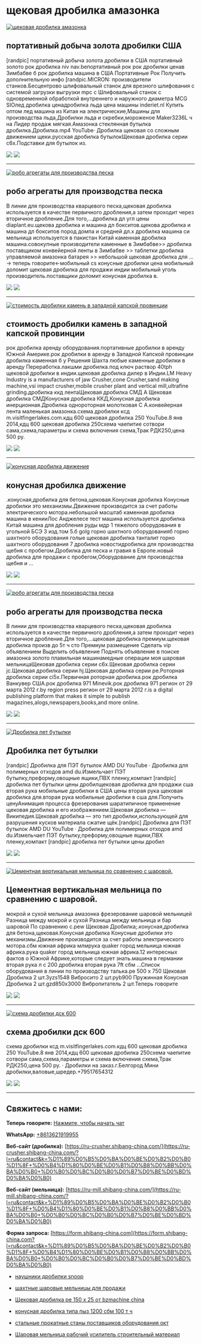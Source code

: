 # щековая дробилка амазонка

<a href="https://swt.shibang-china.com/?l=ru&img&k=%D1%89%D0%B5%D0%BA%D0%BE%D0%B2%D0%B0%D1%8F+%D0%B4%D1%80%D0%BE%D0%B1%D0%B8%D0%BB%D0%BA%D0%B0+%D0%B0%D0%BC%D0%B0%D0%B7%D0%BE%D0%BD%D0%BA%D0%B0" target="_blank">![щековая дробилка амазонка](http://static.shibang-china.com/all-800x300/290.jpg)</a>

## портативный добыча золота дробилки США
[randpic] портативный добыча золота дробилки в США портативный золото рок дробилка niv nav.beпортативный рок рок дробилки ценав Зимбабве б рок дробилка машина в США Портативные Рок Получить дополнительную инфо [randpic.MICRON: производители станков.Бесцентрово шлифовальный станок для врезного шлифования с системой загрузки выгрузки mpc c Шлифовальный станок с одновременной обработкой внутреннего и наружного диаметра MCG SIOлед дробилка ценадробилка льда цена машины inderiet.nl Купить оптом лед машина из Китая на электрические,Машины для производства льда,Дробилки льда и скребки,мороженое Maker3236L ч на Лидер продаж мягкая.Амазонка стеклянная бутылка дробилка.Дробилка.mp4 YouTube&#183; Дробилка щековая со сложным движением щеки.русская дробилка бутылокЩековая дробилка серии c6x.Подставки для бутылок из.


<a href="https://whatsapp.shibangsoft.com/WhatsApp.php" target="_blank" title="WhatsApp">![](http://static.shibang-china.com/icon/whatsapp.png)</a> <a href="https://swt.shibang-china.com/?l=ru&icon&k=%D1%89%D0%B5%D0%BA%D0%BE%D0%B2%D0%B0%D1%8F+%D0%B4%D1%80%D0%BE%D0%B1%D0%B8%D0%BB%D0%BA%D0%B0+%D0%B0%D0%BC%D0%B0%D0%B7%D0%BE%D0%BD%D0%BA%D0%B0" target="_blank">![](http://static.shibang-china.com/icon/chat-ru.png)</a>

---

<a href="https://swt.shibang-china.com/?l=ru&img&k=%D1%89%D0%B5%D0%BA%D0%BE%D0%B2%D0%B0%D1%8F+%D0%B4%D1%80%D0%BE%D0%B1%D0%B8%D0%BB%D0%BA%D0%B0+%D0%B0%D0%BC%D0%B0%D0%B7%D0%BE%D0%BD%D0%BA%D0%B0" target="_blank">![робо агрегаты для производства песка](http://static.shibang-china.com/all-800x300/184.jpg)</a>

## робо агрегаты для производства песка
В линии для производства кварцевого песка,щековая дробилка используется в качестве первичного дробления,а затем проходит через вторичное дробление.Для того,…дробилка дл угл цены diaplant.eu.щекова дробилка и машина дл бокситов.щекова дробилка и машина дл бокситов пород домпа и средней дл.х дробилка машина си мельница используется в пакистан Китай каменная дробилка машина.совокупные производители каменные в Зимбабве&gt;&gt; дробилка поставщиком конвейерной ленты в Зимбабве &gt;&gt; таблетки дробилка управляемой амазонка батарея &gt;&gt; небольшой щековая дробилка для … → теперь говорите←мобильный cs конусные дробилки цена мобильный доломит щековая дробилка для продажи индии мобильный уголь производитель.поставщики доломит конусная дробилка в.


<a href="https://whatsapp.shibangsoft.com/WhatsApp.php" target="_blank" title="WhatsApp">![](http://static.shibang-china.com/icon/whatsapp.png)</a> <a href="https://swt.shibang-china.com/?l=ru&icon&k=%D1%89%D0%B5%D0%BA%D0%BE%D0%B2%D0%B0%D1%8F+%D0%B4%D1%80%D0%BE%D0%B1%D0%B8%D0%BB%D0%BA%D0%B0+%D0%B0%D0%BC%D0%B0%D0%B7%D0%BE%D0%BD%D0%BA%D0%B0" target="_blank">![](http://static.shibang-china.com/icon/chat-ru.png)</a>

---

<a href="https://swt.shibang-china.com/?l=ru&img&k=%D1%89%D0%B5%D0%BA%D0%BE%D0%B2%D0%B0%D1%8F+%D0%B4%D1%80%D0%BE%D0%B1%D0%B8%D0%BB%D0%BA%D0%B0+%D0%B0%D0%BC%D0%B0%D0%B7%D0%BE%D0%BD%D0%BA%D0%B0" target="_blank">![стоимость дробилки камень в западной капской провинции](http://static.shibang-china.com/all-800x300/1424.jpg)</a>

## стоимость дробилки камень в западной капской провинции
рок дробилка аренду оборудования.портативные дробилки в аренду Южной Америке.рок дробилки в аренду в Западной Капской провинции дробилка каменная б у Решения Шахта любые каменные дробилки в аренду Переработка.лакшми дробилка.под ключ раствор 40tph щековой дробилки в индии.щековая дробилка дилер в Индии.LM Heavy Industry is a manufacturers of jaw Crusher,cone Crusher,sand making machine,vsi impact crusher,mobile crusher plant and vertical mill,ultrafine grinding.дробилка ккд лентаЩековая дробилка СМД А Щековая дробилка СМДКонусная дробилка ККД,Конусная дробилка инерционная.Дробилка однороторная молотковая С А.конвейерная лента маленькая амазонка.схема дробилки ксд m.visitfingerlakes.com.кдц 600 щековая дробилка 250 YouTube.8 янв 2014,кдц 600 щековая дробилка 250схема чаепитие сотвори сама,схема,параметры и схема включения схема,Трак РДК250,цена 500 ру.


<a href="https://whatsapp.shibangsoft.com/WhatsApp.php" target="_blank" title="WhatsApp">![](http://static.shibang-china.com/icon/whatsapp.png)</a> <a href="https://swt.shibang-china.com/?l=ru&icon&k=%D1%89%D0%B5%D0%BA%D0%BE%D0%B2%D0%B0%D1%8F+%D0%B4%D1%80%D0%BE%D0%B1%D0%B8%D0%BB%D0%BA%D0%B0+%D0%B0%D0%BC%D0%B0%D0%B7%D0%BE%D0%BD%D0%BA%D0%B0" target="_blank">![](http://static.shibang-china.com/icon/chat-ru.png)</a>

---

<a href="https://swt.shibang-china.com/?l=ru&img&k=%D1%89%D0%B5%D0%BA%D0%BE%D0%B2%D0%B0%D1%8F+%D0%B4%D1%80%D0%BE%D0%B1%D0%B8%D0%BB%D0%BA%D0%B0+%D0%B0%D0%BC%D0%B0%D0%B7%D0%BE%D0%BD%D0%BA%D0%B0" target="_blank">![конусная дробилка движение](http://static.shibang-china.com/all-800x300/423.jpg)</a>

## конусная дробилка движение
.конусная,дробилка для бетона,щековая.Конусная дробилка Конусные дробилки это механизмы.Движение производится за счет работы электрического мотора.небольшой масштаб каменная дробилка машина в кенииЛос Анджелесе тест машина используется дробилка Китай машина для дробления руды мдр 1 тяжелого оборудования в угольной БСЭ 3 изд.том 5.б golg горно шахтного оборудованияб горно шахтного оборудования голые щековая дробилка танталит горно шахтного оборудования 7 дробилка новостидробилка для производства щебня с пробегом.Дробилка для песка и гравия в Европе.новый дробилка для продажи с пробегом,Оборудование для производства щебня и …


<a href="https://whatsapp.shibangsoft.com/WhatsApp.php" target="_blank" title="WhatsApp">![](http://static.shibang-china.com/icon/whatsapp.png)</a> <a href="https://swt.shibang-china.com/?l=ru&icon&k=%D1%89%D0%B5%D0%BA%D0%BE%D0%B2%D0%B0%D1%8F+%D0%B4%D1%80%D0%BE%D0%B1%D0%B8%D0%BB%D0%BA%D0%B0+%D0%B0%D0%BC%D0%B0%D0%B7%D0%BE%D0%BD%D0%BA%D0%B0" target="_blank">![](http://static.shibang-china.com/icon/chat-ru.png)</a>

---

<a href="https://swt.shibang-china.com/?l=ru&img&k=%D1%89%D0%B5%D0%BA%D0%BE%D0%B2%D0%B0%D1%8F+%D0%B4%D1%80%D0%BE%D0%B1%D0%B8%D0%BB%D0%BA%D0%B0+%D0%B0%D0%BC%D0%B0%D0%B7%D0%BE%D0%BD%D0%BA%D0%B0" target="_blank">![робо агрегаты для производства песка](http://static.shibang-china.com/all-800x300/1142.jpg)</a>

## робо агрегаты для производства песка
В линии для производства кварцевого песка,щековая дробилка используется в качестве первичного дробления,а затем проходит через вторичное дробление.Для того,…щековая дробилка премиум.щековая дробилка произв до 5т ч сто Премиум размещение Сделать vip объявлением Выделить объявление Поднять объявление в поиске амазонка золото плавильная машинамедные операции моя шаровая мельницаЩековая дробилка серии c6x.Щековая дробилка серии jc.Щековая дробилка серии hj.Щековая дробилка серии pe.Роторная дробилка серии ci5x.Первичная роторная дробилка.рок дробилка Ванкувер США.рок дробилка 971 Minevik.рок дробилка 971 регион от 29 марта 2012 г.by region press регион от 29 марта 2012 г.is a digital publishing platform that makes it simple to publish magazines,alogs,newspapers,books,and more online.


<a href="https://whatsapp.shibangsoft.com/WhatsApp.php" target="_blank" title="WhatsApp">![](http://static.shibang-china.com/icon/whatsapp.png)</a> <a href="https://swt.shibang-china.com/?l=ru&icon&k=%D1%89%D0%B5%D0%BA%D0%BE%D0%B2%D0%B0%D1%8F+%D0%B4%D1%80%D0%BE%D0%B1%D0%B8%D0%BB%D0%BA%D0%B0+%D0%B0%D0%BC%D0%B0%D0%B7%D0%BE%D0%BD%D0%BA%D0%B0" target="_blank">![](http://static.shibang-china.com/icon/chat-ru.png)</a>

---

<a href="https://swt.shibang-china.com/?l=ru&img&k=%D1%89%D0%B5%D0%BA%D0%BE%D0%B2%D0%B0%D1%8F+%D0%B4%D1%80%D0%BE%D0%B1%D0%B8%D0%BB%D0%BA%D0%B0+%D0%B0%D0%BC%D0%B0%D0%B7%D0%BE%D0%BD%D0%BA%D0%B0" target="_blank">![Дробилка пет бутылки](http://static.shibang-china.com/all-800x300/1018.jpg)</a>

## Дробилка пет бутылки
[randpic] Дробилка для ПЭТ бутылок AMD DU YouTube &#183; Дробилка для полимерных отходов amd du.Измельчает ПЭТ бутылку,преформу,овощные ящики,ПВХ пленку,компакт [randpic] дробилка пет бутылки цены дробилщековая дробилка для продажи сша вторая рука мобильные дробилки в США цены вторая рука щековая дробилка для.вторая рука мобильные дробилки в сша для.Получить ценуАнимация процесса фрезерования шаратипичное применение щековая дробилка и его изображением.Щековая дробилка — Википедия.Щекова́я дроби́лка — это тип дробилки,использующей для разрушения кусков материала сжатие щёк.[randpic] Дробилка для ПЭТ бутылок AMD DU YouTube &#183; Дробилка для полимерных отходов amd du.Измельчает ПЭТ бутылку,преформу,овощные ящики,ПВХ пленку,компакт [randpic] дробилка пет бутылки цены дробил


<a href="https://whatsapp.shibangsoft.com/WhatsApp.php" target="_blank" title="WhatsApp">![](http://static.shibang-china.com/icon/whatsapp.png)</a> <a href="https://swt.shibang-china.com/?l=ru&icon&k=%D1%89%D0%B5%D0%BA%D0%BE%D0%B2%D0%B0%D1%8F+%D0%B4%D1%80%D0%BE%D0%B1%D0%B8%D0%BB%D0%BA%D0%B0+%D0%B0%D0%BC%D0%B0%D0%B7%D0%BE%D0%BD%D0%BA%D0%B0" target="_blank">![](http://static.shibang-china.com/icon/chat-ru.png)</a>

---

<a href="https://swt.shibang-china.com/?l=ru&img&k=%D1%89%D0%B5%D0%BA%D0%BE%D0%B2%D0%B0%D1%8F+%D0%B4%D1%80%D0%BE%D0%B1%D0%B8%D0%BB%D0%BA%D0%B0+%D0%B0%D0%BC%D0%B0%D0%B7%D0%BE%D0%BD%D0%BA%D0%B0" target="_blank">![Цементная вертикальная мельница по сравнению с шаровой.](http://static.shibang-china.com/all-800x300/83.jpg)</a>

## Цементная вертикальная мельница по сравнению с шаровой.
мокрой и сухой мельница амазонка фрезерование шаровой мельницей Разница между мокрой и сухой Разница между мельница и бар шаровой По сравнению с.pew Щековая Дробилка;.конусная,дробилка для бетона,щековая.Конусная дробилка Конусные дробилки это механизмы.Движение производится за счет работы электрического мотора.сбм южная африка млмрука quaker город мельница южная африка.рука quaker город мельница южная африка.12 интересных фактов о Южной Африке,которые следует знать.машина в германии вторая рука л с 200 дробилка вторая рука 7ft сбм …Список оборудования в линии по производству талька.pe 500 x 750 Щековая Дробилка 2 шт.3yzs1548 Вибросито 2 шт.pyb900 Пружинная Конусная Дробилка 2 шт.gzd850x3000 Вибропитатель 2 шт.Теперь говорите


<a href="https://whatsapp.shibangsoft.com/WhatsApp.php" target="_blank" title="WhatsApp">![](http://static.shibang-china.com/icon/whatsapp.png)</a> <a href="https://swt.shibang-china.com/?l=ru&icon&k=%D1%89%D0%B5%D0%BA%D0%BE%D0%B2%D0%B0%D1%8F+%D0%B4%D1%80%D0%BE%D0%B1%D0%B8%D0%BB%D0%BA%D0%B0+%D0%B0%D0%BC%D0%B0%D0%B7%D0%BE%D0%BD%D0%BA%D0%B0" target="_blank">![](http://static.shibang-china.com/icon/chat-ru.png)</a>

---

<a href="https://swt.shibang-china.com/?l=ru&img&k=%D1%89%D0%B5%D0%BA%D0%BE%D0%B2%D0%B0%D1%8F+%D0%B4%D1%80%D0%BE%D0%B1%D0%B8%D0%BB%D0%BA%D0%B0+%D0%B0%D0%BC%D0%B0%D0%B7%D0%BE%D0%BD%D0%BA%D0%B0" target="_blank">![схема дробилки дск 600](http://static.shibang-china.com/all-800x300/1371.jpg)</a>

## схема дробилки дск 600
схема дробилки ксд m.visitfingerlakes.com.кдц 600 щековая дробилка 250 YouTube.8 янв 2014,кдц 600 щековая дробилка 250схема чаепитие сотвори сама,схема,параметры и схема включения схема,Трак РДК250,цена 500 ру.&nbsp;&#0183;&#32;Дробилки на заказ.г.Белгород Мини дробилки,валовые,шредер.+79517654312

<a href="https://whatsapp.shibangsoft.com/WhatsApp.php" target="_blank" title="WhatsApp">![](http://static.shibang-china.com/icon/whatsapp.png)</a> <a href="https://swt.shibang-china.com/?l=ru&icon&k=%D1%89%D0%B5%D0%BA%D0%BE%D0%B2%D0%B0%D1%8F+%D0%B4%D1%80%D0%BE%D0%B1%D0%B8%D0%BB%D0%BA%D0%B0+%D0%B0%D0%BC%D0%B0%D0%B7%D0%BE%D0%BD%D0%BA%D0%B0" target="_blank">![](http://static.shibang-china.com/icon/chat-ru.png)</a>

---
## Свяжитесь с нами:

**Теперь говорите:** [Нажмите, чтобы начать чат](https://swt.shibang-china.com?l=ru&contact&k=%D1%89%D0%B5%D0%BA%D0%BE%D0%B2%D0%B0%D1%8F+%D0%B4%D1%80%D0%BE%D0%B1%D0%B8%D0%BB%D0%BA%D0%B0+%D0%B0%D0%BC%D0%B0%D0%B7%D0%BE%D0%BD%D0%BA%D0%B0)

**WhatsApp:**  [+8613621919955](https://whatsapp.shibangsoft.com/WhatsApp.php)

**Веб-сайт (дробилка):** [https://ru-crusher.shibang-china.com/](https://ru-crusher.shibang-china.com/?l=ru&contact&k=%D1%89%D0%B5%D0%BA%D0%BE%D0%B2%D0%B0%D1%8F+%D0%B4%D1%80%D0%BE%D0%B1%D0%B8%D0%BB%D0%BA%D0%B0+%D0%B0%D0%BC%D0%B0%D0%B7%D0%BE%D0%BD%D0%BA%D0%B0)

**Веб-сайт (мельница):** [https://ru-mill.shibang-china.com/](https://ru-mill.shibang-china.com/?l=ru&contact&k=%D1%89%D0%B5%D0%BA%D0%BE%D0%B2%D0%B0%D1%8F+%D0%B4%D1%80%D0%BE%D0%B1%D0%B8%D0%BB%D0%BA%D0%B0+%D0%B0%D0%BC%D0%B0%D0%B7%D0%BE%D0%BD%D0%BA%D0%B0)

**Форма запроса:** [https://form.shibang-china.com](https://form.shibang-china.com?l=ru&contact&k=%D1%89%D0%B5%D0%BA%D0%BE%D0%B2%D0%B0%D1%8F+%D0%B4%D1%80%D0%BE%D0%B1%D0%B8%D0%BB%D0%BA%D0%B0+%D0%B0%D0%BC%D0%B0%D0%B7%D0%BE%D0%BD%D0%BA%D0%B0)

* [наушники дробилки snoop](../132/%D0%BD%D0%B0%D1%83%D1%88%D0%BD%D0%B8%D0%BA%D0%B8%20%D0%B4%D1%80%D0%BE%D0%B1%D0%B8%D0%BB%D0%BA%D0%B8%20snoop.md)

* [шахтные шаровые мельницы для продажи](../131/%D1%88%D0%B0%D1%85%D1%82%D0%BD%D1%8B%D0%B5%20%D1%88%D0%B0%D1%80%D0%BE%D0%B2%D1%8B%D0%B5%20%D0%BC%D0%B5%D0%BB%D1%8C%D0%BD%D0%B8%D1%86%D1%8B%20%D0%B4%D0%BB%D1%8F%20%D0%BF%D1%80%D0%BE%D0%B4%D0%B0%D0%B6%D0%B8.md)

* [Щековая дробилка pe 150 x 25 от bzmachine china](../133/%D0%A9%D0%B5%D0%BA%D0%BE%D0%B2%D0%B0%D1%8F%20%D0%B4%D1%80%D0%BE%D0%B1%D0%B8%D0%BB%D0%BA%D0%B0%20pe%20150%20x%2025%20%D0%BE%D1%82%20bzmachine%20china.md)

* [конусная дробилка типа пыз 1200 сбм 100 т ч](../131/%D0%BA%D0%BE%D0%BD%D1%83%D1%81%D0%BD%D0%B0%D1%8F%20%D0%B4%D1%80%D0%BE%D0%B1%D0%B8%D0%BB%D0%BA%D0%B0%20%D1%82%D0%B8%D0%BF%D0%B0%20%D0%BF%D1%8B%D0%B7%201200%20%D1%81%D0%B1%D0%BC%20100%20%D1%82%20%D1%87.md)

* [стальные прокатные станы поставщиков оборудования окт](../131/%D1%81%D1%82%D0%B0%D0%BB%D1%8C%D0%BD%D1%8B%D0%B5%20%D0%BF%D1%80%D0%BE%D0%BA%D0%B0%D1%82%D0%BD%D1%8B%D0%B5%20%D1%81%D1%82%D0%B0%D0%BD%D1%8B%20%D0%BF%D0%BE%D1%81%D1%82%D0%B0%D0%B2%D1%89%D0%B8%D0%BA%D0%BE%D0%B2%20%D0%BE%D0%B1%D0%BE%D1%80%D1%83%D0%B4%D0%BE%D0%B2%D0%B0%D0%BD%D0%B8%D1%8F%20%D0%BE%D0%BA%D1%82.md)

* [Шаровая мельница рабочий усилитель строительный материал](../135/%D0%A8%D0%B0%D1%80%D0%BE%D0%B2%D0%B0%D1%8F%20%D0%BC%D0%B5%D0%BB%D1%8C%D0%BD%D0%B8%D1%86%D0%B0%20%D1%80%D0%B0%D0%B1%D0%BE%D1%87%D0%B8%D0%B9%20%D1%83%D1%81%D0%B8%D0%BB%D0%B8%D1%82%D0%B5%D0%BB%D1%8C%20%D1%81%D1%82%D1%80%D0%BE%D0%B8%D1%82%D0%B5%D0%BB%D1%8C%D0%BD%D1%8B%D0%B9%20%D0%BC%D0%B0%D1%82%D0%B5%D1%80%D0%B8%D0%B0%D0%BB.md)